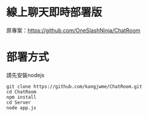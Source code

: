# 線上聊天即時部署版

原專案：https://github.com/OneSlashNinja/ChatRoom

# 部署方式

請先安裝nodejs

```
git clone https://github.com/kangjwme/ChatRoom.git
cd ChatRoom
npm install
cd Server
node app.js
```

